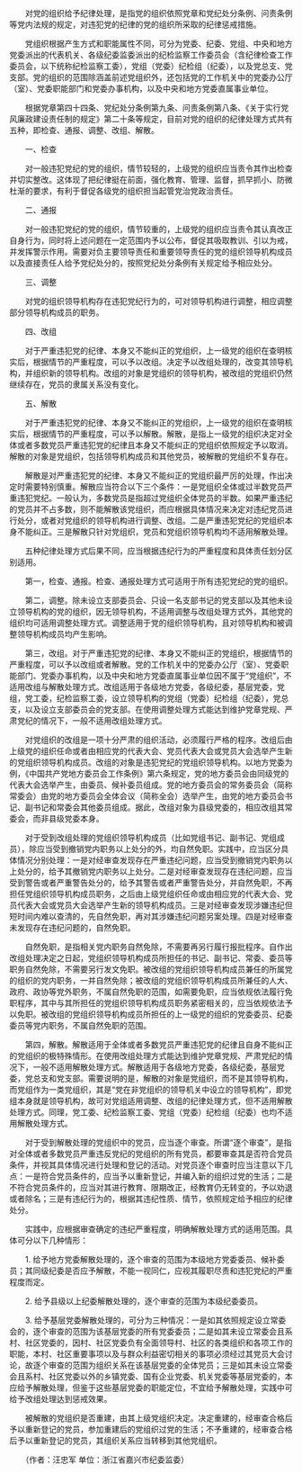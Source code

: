 　　对党的组织给予纪律处理，是指党的组织依照党章和党纪处分条例、问责条例等党内法规的规定，对违犯党的纪律的党的组织所采取的纪律惩戒措施。

　　党组织根据产生方式和职能属性不同，可分为党委、纪委、党组、中央和地方党委派出的代表机关、各级纪委监委派出的纪检监察工作委员会（含纪律检查工作委员会，以下统称纪检监察工委），党组（党委）纪检组（纪委），以及党总支、党支部。党的组织的范围除涵盖前述党组织外，还包括党的工作机关中的党委办公厅（室）、党委职能部门和党委办事机构，以及中央和地方党委直属事业单位。

　　根据党章第四十四条、党纪处分条例第九条、问责条例第八条、《关于实行党风廉政建设责任制的规定》第二十条等规定，目前对党的组织的纪律处理方式共有五种，即检查、通报、调整、改组、解散。

　　一、检查

　　对一般违犯党纪的党的组织，情节较轻的，上级党的组织应当责令其作出检查并切实整改。这体现了把纪律挺在前面，强化教育、管理、监督，抓早抓小、防微杜渐的要求，有利于督促各级党的组织担当起管党治党政治责任。

　　二、通报

　　对一般违犯党纪的党的组织，情节较重的，上级党的组织应当责令其认真改正自身行为，同时将上述问题在一定范围内予以公布，督促其吸取教训、引以为戒，并发挥警示作用。需要对负主要领导责任和重要领导责任的党的组织领导机构成员以及直接责任人给予党纪处分的，按照党纪处分条例有关规定给予相应处分。

　　三、调整

　　对党的组织领导机构存在违犯党纪行为的，可对领导机构进行调整，相应调整部分领导机构成员的职务。

　　四、改组

　　对于严重违犯党的纪律、本身又不能纠正的党组织，上一级党的组织在查明核实后，根据情节的严重程度，可以予以改组。决定予以改组处理的，改变其领导机构，并组织新的领导机构。改组的对象是党组织的领导机构，被改组的党组织仍然继续存在，党员的隶属关系没有变化。

　　五、解散

　　对于严重违犯党的纪律、本身又不能纠正的党组织，上一级党的组织在查明核实后，根据情节的严重程度，可以予以解散。解散，是指上一级党的组织决定对全体或者多数党员严重违犯党的纪律且本身又不能纠正的党组织依照规定予以取消。解散的对象是党组织，包括领导机构成员和其他党员，被解散的党组织不复存在。

　　解散是对严重违犯党的纪律、本身又不能纠正的党组织最严厉的处理，作出决定时需要特别慎重。解散应当符合以下三个条件：一是党组织全体或过半数党员严重违犯党纪。一般认为，多数党员是指超过党组织全体党员的半数。如果严重违纪的党员并不占多数，则不能解散该党组织，而应根据具体情况来决定对违纪党员进行处分，或者对党组织的领导机构进行调整、改组。二是严重违犯党纪的党组织本身不能纠正。三是解散只针对党组织，党员和党组织领导机构均不适用解散处理。

　　五种纪律处理方式后果不同，应当根据违纪行为的严重程度和具体责任划分区别适用。

　　第一，检查、通报。检查、通报处理方式可适用于所有违犯党纪的党的组织。

　　第二，调整。除未设立支部委员会、只设一名支部书记的党支部以及其他未设立领导机构的党的组织，因无领导机构，不适用调整与改组处理方式外，其他党的组织均可适用调整处理方式。调整适用于党的组织领导机构，且对领导机构和被调整领导机构成员均产生影响。

　　第三，改组。对于严重违犯党的纪律、本身又不能纠正的党组织，根据情节的严重程度，可以予以改组或者解散。党的工作机关中的党委办公厅（室）、党委职能部门、党委办事机构，以及中央和地方党委直属事业单位因不属于“党组织”，不适用改组与解散处理方式。改组适用于各级地方党委，各级纪委，基层党委，党组，党工委，纪检监察工委，设立领导机构的党组（党委）纪检组（纪委），党总支，以及设立支部委员会的党支部。在使用调整处理方式能达到维护党章党规、严肃党纪的情况下，一般不适用改组处理方式。

　　对党组织的改组是一项十分严肃的组织活动，必须履行严格的程序。改组后由上级党的组织任命或者由相应党的代表大会、党员代表大会或党员大会选举产生新的党组织领导机构成员。改组的对象是违犯党纪的党组织领导机构。以地方党委为例，《中国共产党地方委员会工作条例》第六条规定，党的地方委员会由同级党的代表大会选举产生，由委员、候补委员组成。党的地方委员会的常务委员会（简称常委会）由党的地方委员会全体会议（简称全会）选举产生，由党的地方委员会书记、副书记和常委会其他委员组成。据此，改组对象为县级党委的，相应改组其常委会，而非县级党委本身。

　　对于受到改组处理的党组织领导机构成员（比如党组书记、副书记、党组成员），除应当受到撤销党内职务以上处分的外，均自然免职。实践中，应当区分具体情况分别处理：一是对经审查发现存在严重违纪问题，应当受到撤销党内职务以上处分的，给予其撤销党内职务以上处分。二是对经审查发现存在违纪问题，应当受到警告或者严重警告处分的，给予其警告或者严重警告处分，并自然免职，不再担任党组织领导机构成员职务，之后由上级党组织任命或由相应党的代表大会、党员代表大会或党员大会选举产生新的领导机构成员。三是对经审查发现涉嫌违纪但短时间内难以查清的，先自然免职，再对其涉嫌违纪问题另案处理。四是对经审查未发现存在违纪问题的，自然免职。

　　自然免职，是指相关党内职务自然免除，不需要再另行履行报批程序。自作出改组处理决定之日起，党组织领导机构成员所担任的书记、副书记、常委、委员等职务自然免除，不需要另行发文免职。被改组的党组织领导机构成员兼任的所属党的组织的党内职务，一并自然免除；被改组的党组织领导机构成员所兼任的人大、政府、政协等党外职务，不属自然免职的范围，如需要免职，应当依规依法履行免职程序，其中与其所担任的党组织领导机构成员职务紧密相关的，应当依规依法予以免职。被改组的党组织领导机构成员所担任的上一级党的组织的党委委员、纪委委员等党内职务，不属自然免职的范围。

　　第四，解散。解散适用于全体或者多数党员严重违犯党的纪律且自身不能纠正的党组织的极特殊情形。在使用改组处理方式能达到维护党章党规、严肃党纪的情况下，一般不适用解散处理方式。解散适用于各级地方党委，各级纪委，基层党委，党总支和党支部。需要说明的是，解散的对象是党组织，而不是其领导机构，而党组作为一类党组织，其是“党在非党组织的领导机关中设立的领导机构”，即党组本身就是领导机构，故可对党组适用调整、改组的纪律处理方式，但不适用解散处理方式。同理，党工委、纪检监察工委、党组（党委）纪检组（纪委）也均不适用解散处理方式。

　　对于受到解散处理的党组织中的党员，应当逐个审查。所谓“逐个审查”，是指对全体或者多数党员严重违反党纪的党组织的所有党员，都要审查其是否符合党员条件，并视其具体情况进行处理和登记的活动。对党员逐个审查时应当注意以下几点：一是符合党员条件的，应当予以重新登记，并编入新的组织过党的生活；二是不符合党员条件的，应当对其进行教育、限期改正，经教育仍无转变的，予以劝退或者除名；三是有违纪行为的，根据其违纪性质、情节，依照规定给予相应的纪律处分。

　　实践中，应根据审查确定的违纪严重程度，明确解散处理方式的适用范围。具体可分以下几种情形：

　　1. 给予地方党委解散处理的，逐个审查的范围为本级地方党委委员、候补委员；其同级纪委是否应予解散，不能一视同仁，应视其履职尽责和违犯党纪的严重程度而定。

　　2. 给予县级以上纪委解散处理的，逐个审查的范围为本级纪委委员。

　　3. 给予基层党委解散处理的，可分为三种情况：一是如其依照规定设立常委会的，逐个审查的范围为该基层党委的所有党委委员；二是如其未设立常委会且系村、社区党委的，因村、社区党委负有全面领导村、社区的各类组织和各项工作的职能，本村、社区重要事项以及与群众利益密切相关的事项必须经过其党员大会讨论，故逐个审查的范围为组织关系在该基层党委的全体党员；三是如其未设立常委会且系村、社区党委以外的乡镇党委、国有企业党委、机关党委等基层党委的，本应给予解散处理，但鉴于这些基层党委的职能定位，不宜给予解散处理，实践中可给予改组处理达到惩戒效果。

　　被解散的党组织是否重建，由其上级党组织决定。决定重建的，经审查合格后予以重新登记的党员，参加重建后的党组织过党的生活；不予重建的，经审查合格后予以重新登记的党员，其组织关系应当转移到其他党组织。

　　（作者：汪忠军 单位：浙江省嘉兴市纪委监委）